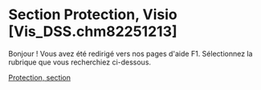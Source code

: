 
# Section Protection, Visio [Vis_DSS.chm82251213]

Bonjour ! Vous avez été redirigé vers nos pages d'aide F1. Sélectionnez la rubrique que vous recherchiez ci-dessous.

[Protection, section](http://msdn.microsoft.com/library/3fec776a-e9a7-6774-d824-e905d427b8b4%28Office.15%29.aspx)
